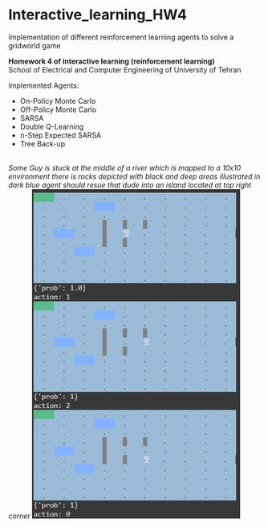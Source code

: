 # Interactive_learning_HW4
Implementation of different reinforcement learning agents to solve a gridworld game

<b>Homework 4 of interactive learning (reinforcement learning)</b> </br> 
School of Electrical and Computer Engineering of University of Tehran</br>

Implemented Agents: </br>
<ul>
  <li>On-Policy Monte Carlo</li>
  <li>Off-Policy Monte Carlo</li>
  <li>SARSA</li>
  <li>Double Q-Learning</li>
  <li>n-Step Expected SARSA</li>
  <li>Tree Back-up</li>
</ul>

</br>
<i> Some Guy is stuck at the middle of a river which is mapped to a 10x10 environment there is rocks depicted with black and deep areas illustrated in dark blue
    agent should resue that dude into an island located at top right corner</i>
<img src = env.jpg>
